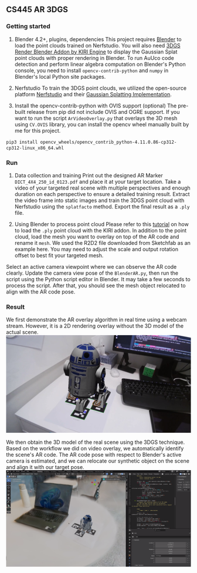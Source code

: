 ## CS445 AR 3DGS

### Getting started

1. Blender 4.2+, plugins, dependencies
This project requires [Blender](https://www.blender.org/download/releases/4-2/) to load the point clouds trained on Nerfstudio. You will also need [3DGS Render Blender Addon by KIRI Engine](https://github.com/Kiri-Innovation/3dgs-render-blender-addon) to display the Gaussian Splat point clouds with proper rendering in Blender. To run AuUco code detection and perform linear algebra computation on Blender's Python console, you need to install `opencv-contrib-python` and `numpy` in Blender's local Python site packages.

2. Nerfstudio
To train the 3DGS point clouds, we utilized the open-source platform [Nerfstudio](https://docs.nerf.studio/index.html) and their [Gaussian Splatting Implementation](https://docs.nerf.studio/nerfology/methods/splat.html).

3. Install the opencv-contrib-python with OVIS support (optional)
The pre-built release from pip did not include OVIS and OGRE support. If you want to run the script `ArVideoOverlay.py` that overlays the 3D mesh using `CV.OVIS` library, you can install the opencv wheel manually built by me for this project.
```
pip3 install opencv_wheels/opencv_contrib_python-4.11.0.86-cp312-cp312-linux_x86_64.whl
```

### Run
1. Data collection and training
Print out the designed AR Marker `DICT_4X4_250_id_0123.pdf` and place it at your target location. Take a video of your targeted real scene with multiple perspectives and enough duration on each perspective to ensure a detailed training result. Extract the video frame into static images and train the 3DGS point cloud with Nerfstudio using the `splatfacto` method. Export the final result as a `.ply` file.

2. Using Blender to process point cloud
Please refer to this [tutorial](https://www.youtube.com/watch?v=WUL73wQDtcE) on how to load the `.ply` point cloud with the KIRI addon. In addition to the point cloud, load the mesh you want to overlay on top of the AR code and rename it `mesh`. We used the R2D2 file downloaded from Sketchfab as an example here. You may need to adjust the scale and output rotation offset to best fit your targeted mesh.

Select an active camera viewpoint where we can observe the AR code clearly. Update the camera view pose of the `BlenderAR.py`, then run the script using the Python script editor in Blender. It may take a few seconds to process the script. After that, you should see the mesh object relocated to align with the AR code pose.

### Result
We first demonstrate the AR overlay algorithm in real time using a webcam stream. However, it is a 2D rendering overlay without the 3D model of the actual scene.
![OpenCV AR](images/opencv_ar.png)

We then obtain the 3D model of the real scene using the 3DGS technique. Based on the workflow we did on video overlay, we automatically identify the scene's AR code. The AR code pose with respect to Blender's active camera is estimated, and we can relocate our synthetic object on the scene and align it with our target pose.
![Blender AR](images/blender_ar.png)
